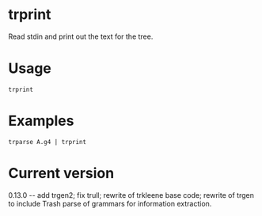 # trprint

Read stdin and print out the text for the tree.

# Usage

    trprint

# Examples

    trparse A.g4 | trprint

# Current version

0.13.0 -- add trgen2; fix trull; rewrite of trkleene base code; rewrite of trgen to include Trash parse of grammars for information extraction.
